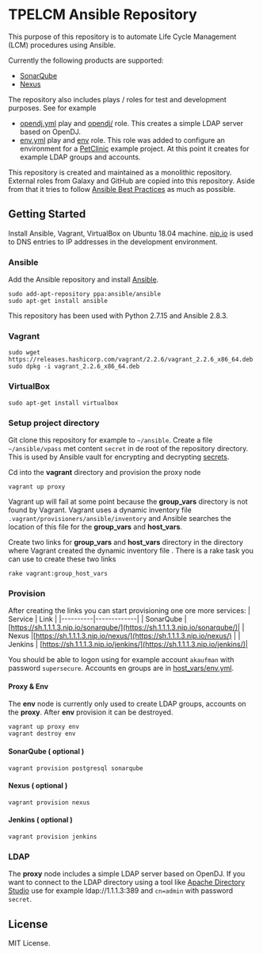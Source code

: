 # TPELCM Ansible Repository

This purpose of this repository is to automate Life Cycle Management (LCM) procedures using Ansible.

Currently the following products are supported:

- [SonarQube](roles/internal/sonarqube)
- [Nexus](roles/internal/nexus)

The repository also includes plays / roles for test and development purposes. See for example 
- [opendj.yml](plays/opendj.yml) play and [opendj/](roles/internal/opendj) role. This creates a simple LDAP server based on OpenDJ.
- [env.yml](plays/env.yml) play and [env](roles/internal/env) role. This role was added to configure an environment for a [PetClinic](https://github.com/spring-projects/spring-petclinic) example project. At this point it creates for example LDAP groups and accounts.

This repository is created and maintained as a monolithic repository. External roles from Galaxy and GitHub are copied into this repository. Aside from that it tries to follow [Ansible Best Practices](ANSIBLEBESTPRACTICES.md) as much as possible.

## Getting Started

Install Ansible, Vagrant, VirtualBox on Ubuntu 18.04 machine.
[nip.io](https://nip.io) is used to DNS entries to IP addresses in the development environment.

### Ansible

Add the Ansible repository and install [Ansible](https://ansible.com).

    sudo add-apt-repository ppa:ansible/ansible
    sudo apt-get install ansible

This repository has been used with Python 2.7.15 and Ansible 2.8.3.

### Vagrant

    sudo wget https://releases.hashicorp.com/vagrant/2.2.6/vagrant_2.2.6_x86_64.deb
    sudo dpkg -i vagrant_2.2.6_x86_64.deb

### VirtualBox

    sudo apt-get install virtualbox

### Setup project directory

Git clone this repository for example to `~/ansible`. Create a file `~/ansible/vpass` met content `secret` in de root of the repository directory. This is used by Ansible vault for encrypting and decrypting [secrets](SECRETS.md). 

Cd into the __vagrant__ directory and provision the proxy node

    vagrant up proxy 

Vagrant up will fail at some point because the __group_vars__ directory is not found by Vagrant. Vagrant uses a dynamic inventory file `.vagrant/provisioners/ansible/inventory` and Ansible searches the location of this file for the __group_vars__ and __host_vars__.

Create two links for __group_vars__ and __host_vars__ directory in the directory where Vagrant created the dynamic inventory file . There is a rake task you can use to create these two links

    rake vagrant:group_host_vars 

### Provision

After creating the links you can start provisioning one ore more services:
| Service   | Link      |
|----------|-------------|
| SonarQube |[https://sh.1.1.1.3.nip.io/sonarqube/](https://sh.1.1.1.3.nip.io/sonarqube/)|
| Nexus     |[https://sh.1.1.1.3.nip.io/nexus/](https://sh.1.1.1.3.nip.io/nexus/)   |
| Jenkins | [https://sh.1.1.1.3.nip.io/jenkins/](https://sh.1.1.1.3.nip.io/jenkins/)|

You should be able to logon using for example account `akaufman` with password `supersecure`. Accounts en groups are in [host_vars/env.yml](host_vars/env.yml).

#### Proxy & Env

The __env__ node is currently only used to create LDAP groups, accounts on the __proxy__. After __env__ provision it can be destroyed.

    vagrant up proxy env
    vagrant destroy env

#### SonarQube ( optional )

    vagrant provision postgresql sonarqube

#### Nexus ( optional )

    vagrant provision nexus

#### Jenkins ( optional )

    vagrant provision jenkins

### LDAP

The __proxy__ node includes a simple LDAP server based on OpenDJ. If you want to connect to the LDAP directory using a tool like [Apache Directory Studio](https://directory.apache.org/studio/) use for example ldap://1.1.1.3:389 and `cn=admin` with password `secret`.

## License

MIT License.
